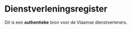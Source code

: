 # Dienstverleningsregister
<div class="vl-typography">
    <p class="vl-introduction"> 
    Dit is een <strong>authentieke</strong> bron voor de Vlaamse dienstverleners.
    </p>
</div>
